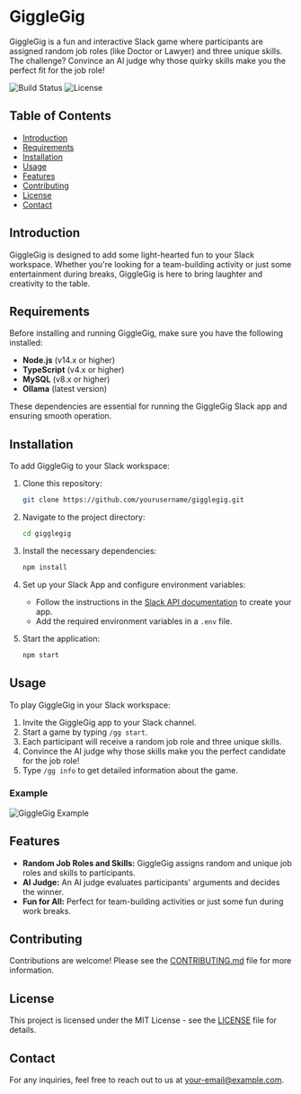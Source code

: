 
# GiggleGig

GiggleGig is a fun and interactive Slack game where participants are assigned random job roles (like Doctor or Lawyer) and three unique skills. The challenge? Convince an AI judge why those quirky skills make you the perfect fit for the job role!

![Build Status](https://img.shields.io/badge/build-passing-brightgreen)
![License](https://img.shields.io/badge/license-MIT-blue)

## Table of Contents
- [Introduction](#introduction)
- [Requirements](#requirements)
- [Installation](#installation)
- [Usage](#usage)
- [Features](#features)
- [Contributing](#contributing)
- [License](#license)
- [Contact](#contact)

## Introduction

GiggleGig is designed to add some light-hearted fun to your Slack workspace. Whether you're looking for a team-building activity or just some entertainment during breaks, GiggleGig is here to bring laughter and creativity to the table.

## Requirements

Before installing and running GiggleGig, make sure you have the following installed:

- **Node.js** (v14.x or higher)
- **TypeScript** (v4.x or higher)
- **MySQL** (v8.x or higher)
- **Ollama** (latest version)

These dependencies are essential for running the GiggleGig Slack app and ensuring smooth operation.

## Installation

To add GiggleGig to your Slack workspace:

1. Clone this repository:
   ```bash
   git clone https://github.com/yourusername/gigglegig.git
   ```
2. Navigate to the project directory:
   ```bash
   cd gigglegig
   ```
3. Install the necessary dependencies:
   ```bash
   npm install
   ```
4. Set up your Slack App and configure environment variables:
   - Follow the instructions in the [Slack API documentation](https://api.slack.com/) to create your app.
   - Add the required environment variables in a `.env` file.

5. Start the application:
   ```bash
   npm start
   ```

## Usage

To play GiggleGig in your Slack workspace:

1. Invite the GiggleGig app to your Slack channel.
2. Start a game by typing `/gg start`.
3. Each participant will receive a random job role and three unique skills.
4. Convince the AI judge why those skills make you the perfect candidate for the job role!
5. Type `/gg info` to get detailed information about the game.

### Example

![GiggleGig Example](example_screenshot.png)

## Features

- **Random Job Roles and Skills:** GiggleGig assigns random and unique job roles and skills to participants.
- **AI Judge:** An AI judge evaluates participants' arguments and decides the winner.
- **Fun for All:** Perfect for team-building activities or just some fun during work breaks.

## Contributing

Contributions are welcome! Please see the [CONTRIBUTING.md](CONTRIBUTING.md) file for more information.

## License

This project is licensed under the MIT License - see the [LICENSE](LICENSE) file for details.

## Contact

For any inquiries, feel free to reach out to us at [your-email@example.com](mailto:your-email@example.com).
